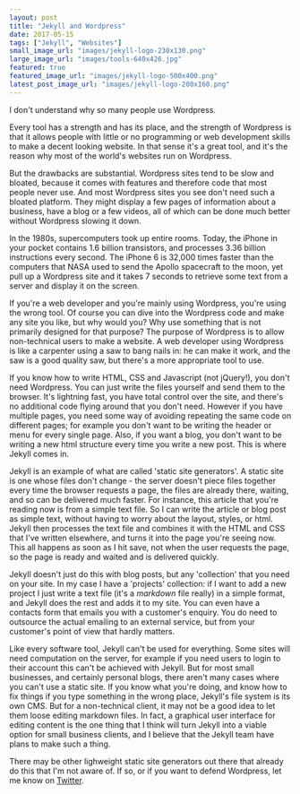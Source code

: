 ```yaml
---
layout: post
title: "Jekyll and Wordpress"
date: 2017-05-15
tags: ["Jekyll", "Websites"]
small_image_url: "images/jekyll-logo-230x130.png"
large_image_url: "images/tools-640x426.jpg"
featured: true
featured_image_url: "images/jekyll-logo-500x400.png"
latest_post_image_url: "images/jekyll-logo-200x160.png"
---
```


I don't understand why so many people use Wordpress. 

Every tool has a strength and has its place, and the strength of Wordpress is that it allows people with little or no programming or web development skills to make a decent looking website. In that sense it's a great tool, and it's the reason why most of the world's websites run on Wordpress. 

But the drawbacks are substantial. Wordpress sites tend to be slow and bloated, because it comes with features and therefore code that most people never use. And most Wordpress sites you see don't need such a bloated platform. They might display a few pages of information about a business, have a blog or a few videos, all of which can be done much better without Wordpress slowing it down. 

In the 1980s, supercomputers took up entire rooms. Today, the iPhone in your pocket contains 1.6 billion transistors, and processes 3.36 billion instructions every second. The iPhone 6 is 32,000 times faster than the computers that NASA used to send the Apollo spacecraft to the moon, yet pull up a Wordpress site and it takes 7 seconds to retrieve some text from a server and display it on the screen.

If you're a web developer and you're mainly using Wordpress, you're using the wrong tool. Of course you can dive into the Wordpress code and make any site you like, but why would you? Why use something that is not primarily designed for that purpose? The purpose of Wordpress is to allow non-technical users to make a website. A web developer using Wordpress is like a carpenter using a saw to bang nails in: he can make it work, and the saw is a good quality saw, but there's a more appropriate tool to use.

If you know how to write HTML, CSS and Javascript (not jQuery!), you don't need Wordpress. You can just write the files yourself and send them to the browser. It's lightning fast, you have total control over the site, and there's no additional code flying around that you don't need. However if you have multiple pages, you need some way of avoiding repeating the same code on different pages; for example you don't want to be writing the header or menu for every single page. Also, if you want a blog, you don't want to be writing a new html structure every time you write a new post. This is where Jekyll comes in.

Jekyll is an example of what are called 'static site generators'. A static site is one whose files don't change - the server doesn't piece files together every time the browser requests a page, the files are already there, waiting, and so can be delivered much faster. For instance, this article that you're reading now is from a simple text file. So I can write the article or blog post as simple text, without having to worry about the layout, styles, or html. Jekyll then processes the text file and combines it with the HTML and CSS that I've written elsewhere, and turns it into the page you're seeing now. This all happens as soon as I hit save, not when the user requests the page, so the page is ready and waited and is delivered quickly.

Jekyll doesn't just do this with blog posts, but any 'collection' that you need on your site. In my case I have a 'projects' collection: if I want to add a new project I just write a text file (it's a *markdown* file really) in a simple format, and Jekyll does the rest and adds it to my site. You can even have a contacts form that emails you with a customer's enquiry. You do need to outsource the actual emailing to an external service, but from your customer's point of view that hardly matters.

Like every software tool, Jekyll can't be used for everything. Some sites will need computation on the server, for example if you need users to login to their account this can't be achieved with Jekyll. But for most small businesses, and certainly personal blogs, there aren't many cases where you can't use a static site. If you know what you're doing, and know how to fix things if you type something in the wrong place, Jekyll's file system is its own CMS. But for a non-technical client, it may not be a good idea to let them loose editing markdown files. In fact, a graphical user interface for editing content is the one thing that I think will turn Jekyll into a viable option for small business clients, and I believe that the Jekyll team have plans to make such a thing.

There may be other lighweight static site generators out there that already do this that I'm not aware of. If so, or if you want to defend Wordpress, let me know on [Twitter](https://twitter.com/1andydavies1).